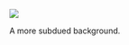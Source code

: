 ![](https://db-feed.s3.amazonaws.com/legacy/Screen_Shot_2017-04-13_at_6_39_59_PM-1492123251849.png)

A more subdued background.
